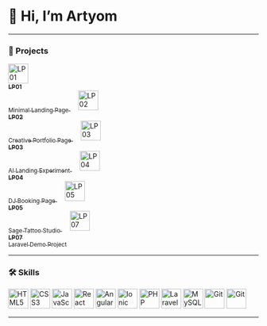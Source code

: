 # 👋 Hi, I’m Artyom  

---

### 🚀 Projects  

<p>
  <a href="https://artgolwebdev.github.io/LP01/">
    <img src="https://artgolwebdev.github.io/LP01/favicon.svg" width="40" title="LP01"/>
    <br/>
    <sub><b>LP01</b><br/>Minimal Landing Page</sub>
  </a>
  &nbsp;&nbsp;&nbsp;
  <a href="https://artgolwebdev.github.io/LP02/">
    <img src="https://artgolwebdev.github.io/LP02/favicon.svg" width="40" title="LP02"/>
    <br/>
    <sub><b>LP02</b><br/>Creative Portfolio Page</sub>
  </a>
  &nbsp;&nbsp;&nbsp;
  <a href="https://artgolwebdev.github.io/LP03/">
    <img src="https://artgolwebdev.github.io/LP03/favicon.svg" width="40" title="LP03"/>
    <br/>
    <sub><b>LP03</b><br/>AI Landing Experiment</sub>
  </a>
  &nbsp;&nbsp;&nbsp;
  <a href="https://artgolwebdev.github.io/LP04/">
    <img src="https://artgolwebdev.github.io/LP04/favicon.svg" width="40" title="LP04"/>
    <br/>
    <sub><b>LP04</b><br/>DJ Booking Page</sub>
  </a>
  &nbsp;&nbsp;&nbsp;
  <a href="https://artgolwebdev.github.io/LP05/">
    <img src="https://artgolwebdev.github.io/LP05/favicon.svg" width="40" title="LP05"/>
    <br/>
    <sub><b>LP05</b><br/>Sage Tattoo Studio</sub>
  </a>
  &nbsp;&nbsp;&nbsp;
  <a href="https://artgolwebdev.github.io/LP07/">
    <img src="https://artgolwebdev.github.io/LP07/favicon.svg" width="40" title="LP07"/>
    <br/>
    <sub><b>LP07</b><br/>Laravel Demo Project</sub>
  </a>
</p>

---

### 🛠 Skills  

<p>
  <img src="https://cdn.simpleicons.org/html5" width="40" title="HTML5"/>
  <img src="https://cdn.simpleicons.org/css" width="40" title="CSS3"/>
  <img src="https://cdn.simpleicons.org/javascript/F7DF1E" width="40" title="JavaScript"/>
  <img src="https://cdn.simpleicons.org/react/61DAFB" width="40" title="React"/>
  <img src="https://cdn.simpleicons.org/angular/FF2D20" width="40" title="Angular"/>
  <img src="https://cdn.simpleicons.org/ionic" width="40" title="Ionic"/>
  <img src="https://cdn.simpleicons.org/php/777BB4" width="40" title="PHP"/>
  <img src="https://cdn.simpleicons.org/laravel/FF2D20" width="40" title="Laravel"/>
  <img src="https://cdn.simpleicons.org/mysql/4479A1" width="40" title="MySQL"/>
  <img src="https://cdn.simpleicons.org/git" width="40" title="Git"/>
  <img src="https://cdn.simpleicons.org/linux" width="40" title="Git"/>
</p>

---
